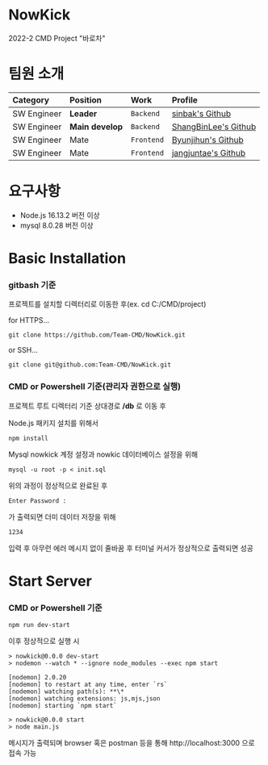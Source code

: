 # NowKick
2022-2 CMD Project "바로차"
# **팀원 소개** 
   | Category | Position | Work | Profile |  
   | :----- | :----- | :----- | :---- |
   | SW Engineer | **Leader** | `Backend` | [sinbak's Github](https://github.com/sinbak) |  
   | SW Engineer | **Main develop** | `Backend` | [ShangBinLee's Github](https://github.com/ShangBinLee) |  
   | SW Engineer | Mate | `Frontend` | [Byunjihun's Github](https://github.com/Byunjihun) |
   | SW Engineer | Mate | `Frontend` | [jangjuntae's Github](https://github.com/jangjuntae) |  

# 요구사항

- Node.js 16.13.2 버전 이상
- mysql 8.0.28 버전 이상

# Basic Installation

### __gitbash 기준__

프로젝트를 설치할 디렉터리로 이동한 후(ex. cd C:/CMD/project)

for HTTPS...
```
git clone https://github.com/Team-CMD/NowKick.git
```

or SSH...
```
git clone git@github.com:Team-CMD/NowKick.git
```

### __CMD or Powershell 기준(관리자 권한으로 실행)__

프로젝트 루트 디렉터리 기준 상대경로 __/db__ 로 이동 후

Node.js 패키지 설치를 위해서

```
npm install
```

Mysql nowkick 계정 설정과 nowkic 데이터베이스 설정을 위해

```
mysql -u root -p < init.sql
```

위의 과정이 정상적으로 완료된 후

```
Enter Password :
```

가 출력되면 더미 데이터 저장을 위해

```
1234
```

입력 후 아무런 에러 메시지 없이 줄바꿈 후 터미널 커서가 정상적으로 출력되면 성공

# Start Server

### __CMD or Powershell 기준__

```
npm run dev-start
```

이후 정상적으로 실행 시

```
> nowkick@0.0.0 dev-start
> nodemon --watch * --ignore node_modules --exec npm start

[nodemon] 2.0.20
[nodemon] to restart at any time, enter `rs`
[nodemon] watching path(s): **\*
[nodemon] watching extensions: js,mjs,json
[nodemon] starting `npm start`

> nowkick@0.0.0 start
> node main.js
```

메시지가 출력되며 browser 혹은 postman 등을 통해 http://localhost:3000 으로 접속 가능
